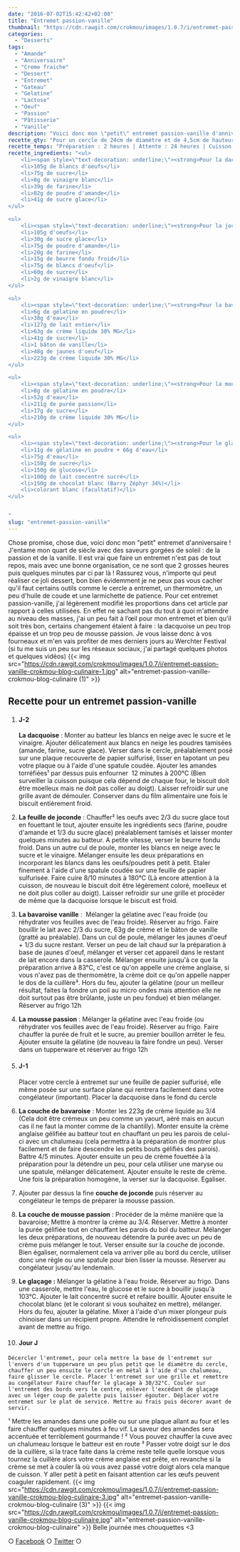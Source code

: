 ```yaml
---
date: "2016-07-02T15:42:42+02:00"
title: "Entremet passion-vanille"
thumbnail: "https://cdn.rawgit.com/crokmou/images/1.0.7/i/entremet-passion-vanille-crokmou-blog-culinaire-2.jpg"
categories:
  - "Desserts"
tags:
  - "Amande"
  - "Anniversaire"
  - "Creme fraiche"
  - "Dessert"
  - "Entremet"
  - "Gateau"
  - "Gelatine"
  - "Lactose"
  - "Oeuf"
  - "Passion"
  - "Pâtisserie"
  - "Vanille"
description: "Voici donc mon \"petit\" entremet passion-vanille d'anniversaire ! J'entame mon quart de siècle avec des saveurs gorgées de soleil..."
recette_qty: "Pour un cercle de 24cm de diamètre et de 4,5cm de hauteur"
recette_temps: "Préparation : 2 heures | Attente : 24 heures | Cuisson : 40 minutes"
recette_ingredients: "<ul>
 	<li><span style=\"text-decoration: underline;\"><strong>Pour la dacquoise : </strong></span></li>
 	<li>105g de blancs d'oeufs</li>
 	<li>75g de sucre</li>
 	<li>8g de vinaigre blanc</li>
 	<li>39g de farine</li>
 	<li>82g de poudre d'amande</li>
 	<li>41g de sucre glace</li>
</ul>

<ul>
 	<li><span style=\"text-decoration: underline;\"><strong>Pour la joconde :</strong></span></li>
 	<li>105g d'oeufs</li>
 	<li>30g de sucre glace</li>
 	<li>75g de poudre d'amande</li>
 	<li>20g de farine</li>
 	<li>15g de beurre fondu froid</li>
 	<li>75g de blancs d'oeuf</li>
 	<li>60g de sucre</li>
 	<li>2g de vinaigre blanc</li>
</ul>

<ul>
 	<li><span style=\"text-decoration: underline;\"><strong>Pour la bavaroise vanille :</strong></span></li>
 	<li>6g de gélatine en poudre</li>
 	<li>38g d'eau</li>
 	<li>127g de lait entier</li>
 	<li>63g de crème liquide 30% MG</li>
 	<li>41g de sucre</li>
 	<li>1 bâton de vanille</li>
 	<li>48g de jaunes d'oeuf</li>
 	<li>223g de crème liquide 30% MG</li>
</ul>

<ul>
 	<li><span style=\"text-decoration: underline;\"><strong>Pour la mousse passion :</strong></span></li>
 	<li>8g de gélatine en poudre</li>
 	<li>52g d'eau</li>
 	<li>211g de purée passion</li>
 	<li>17g de sucre</li>
 	<li>210g de crème liquide 30% MG</li>
</ul>

<ul>
 	<li><span style=\"text-decoration: underline;\"><strong>Pour le glaçage :</strong></span></li>
 	<li>11g de gélatine en poudre + 66g d'eau</li>
 	<li>75g d'eau</li>
 	<li>150g de sucre</li>
 	<li>150g de glucose</li>
 	<li>100g de lait concentré sucré</li>
 	<li>150g de chocolat blanc (Barry Zéphyr 34%)</li>
 	<li>colorant blanc (facultatif)</li>
</ul>


"
slug: "entremet-passion-vanille"
---
```


Chose promise, chose due, voici donc mon "petit" entremet d'anniversaire ! J'entame mon quart de siècle avec des saveurs gorgées de soleil : de la passion et de la vanille. Il est vrai que faire un entremet n'est pas de tout repos, mais avec une bonne organisation, ce ne sont que 2 grosses heures puis quelques minutes par ci par là ! Rassurez vous, n'importe qui peut réaliser ce joli dessert, bon bien évidemment je ne peux pas vous cacher qu'il faut certains outils comme le cercle a entremet, un thermomètre, un peu d'huile de coude et une larmichette de patience. Pour cet entremet passion-vanille, j'ai légèrement modifié les proportions dans cet article par rapport à celles utilisées. En effet ne sachant pas du tout à quoi m'attendre au niveau des masses, j'ai un peu fait à l’œil pour mon entremet et bien qu'il soit très bon, certains changement étaient à faire : la dacquoise un peu trop épaisse et un trop peu de mousse passion. Je vous laisse donc à vos fourneaux et m'en vais profiter de mes derniers jours au Werchter Festival (si tu me suis un peu sur les réseaux sociaux, j'ai partagé quelques photos et quelques vidéos) {{< img src="https://cdn.rawgit.com/crokmou/images/1.0.7/i/entremet-passion-vanille-crokmou-blog-culinaire-1.jpg" alt="entremet-passion-vanille-crokmou-blog-culinaire (1)" >}}

## **Recette pour un entremet passion-vanille**

1.  #### J-2

    **La dacquoise** : Monter au batteur les blancs en neige avec le sucre et le vinaigre. Ajouter délicatement aux blancs en neige les poudres tamisées (amande, farine, sucre glace). Verser dans le cercle, préalablement posé sur une plaque recouverte de papier sulfurisé, lisser en tapotant un peu votre plaque ou à l'aide d'une spatule coudée. Ajouter les amandes torréfiées¹ par dessus puis enfourner  12 minutes à 200°C (Bien surveiller la cuisson puisque cela dépend de chaque four, le biscuit doit être moelleux mais ne doit pas coller au doigt). Laisser refroidir sur une grille avant de démouler. Conserver dans du film alimentaire une fois le biscuit entièrement froid.
2.  **La feuille de joconde** : Chauffer² les oeufs avec 2/3 du sucre glace tout en fouettant le tout, ajouter ensuite les ingrédients secs (farine, poudre d'amande et 1/3 du sucre glace) préalablement tamisés et laisser monter quelques minutes au batteur. A petite vitesse, verser le beurre fondu froid. Dans un autre cul de poule, monter les blancs en neige avec le sucre et le vinaigre. Mélanger ensuite les deux préparations en incorporant les blancs dans les oeufs/poudres petit à petit. Etaler finement à l'aide d'une spatule coudée sur une feuille de papier sulfurisée. Faire cuire 8/10 minutes à 180°C (Là encore attention à la cuisson, de nouveau le biscuit doit être légèrement coloré, moelleux et ne doit plus coller au doigt). Laisser refroidir sur une grille et procéder de même que la dacquoise lorsque le biscuit est froid.
3.  **La bavaroise vanille** :  Mélanger la gélatine avec l'eau froide (ou réhydrater vos feuilles avec de l'eau froide). Réserver au frigo. Faire bouillir le lait avec 2/3 du sucre, 63g de crème et le bâton de vanille (gratté au préalable). Dans un cul de poule, mélanger les jaunes d'oeuf + 1/3 du sucre restant. Verser un peu de lait chaud sur la préparation à base de jaunes d'oeuf, mélanger et verser cet appareil dans le restant de lait encore dans la casserole. Mélanger ensuite jusqu'à ce que la préparation arrive à 83°C, c'est ce qu'on appelle une crème anglaise, si vous n'avez pas de thermomètre, la crème doit ce qu'on appelle napper le dos de la cuillère³. Hors du feu, ajouter la gélatine (pour un meilleur résultat, faites la fondre un poil au micro ondes mais attention elle ne doit surtout pas être brûlante, juste un peu fondue) et bien mélanger. Réserver au frigo 12h
4.  **La mousse passion** : Mélanger la gélatine avec l'eau froide (ou réhydrater vos feuilles avec de l'eau froide). Réserver au frigo. Faire chauffer la purée de fruit et le sucre, au premier bouillon arrêter le feu. Ajouter ensuite la gélatine (de nouveau la faire fondre un peu). Verser dans un tupperware et réserver au frigo 12h
5.  #### J-1

    Placer votre cercle à entremet sur une feuille de papier sulfurisé, elle même posée sur une surface plane qui rentrera facilement dans votre congélateur (important). Placer la dacquoise dans le fond du cercle
6.  **La couche de bavaroise** : Monter les 223g de crème liquide au 3/4 (Cela doit être crémeux un peu comme un yaourt, aéré mais en aucun cas il ne faut la monter comme de la chantilly). Monter ensuite la crème anglaise gélifiée au batteur tout en chauffant un peu les parois de celui-ci avec un chalumeau (cela permettra à la préparation de montrer plus facilement et de faire descendre les petits bouts gélifiés des parois). Battre 4/5 minutes. Ajouter ensuite un peu de crème fouettée à la préparation pour la détendre un peu, pour cela utiliser une maryse ou une spatule, mélanger délicatement. Ajouter ensuite le reste de crème. Une fois la préparation homogène, la verser sur la dacquoise. Egaliser.
7.  Ajouter par dessus la fine **couche de joconde** puis réserver au congélateur le temps de préparer la mousse passion.
8.  **La couche de mousse passion** : Procéder de la même manière que la bavaroise; Mettre à montrer la crème au 3/4\. Réserver. Mettre à monter la purée gélifiée tout en chauffant les parois du bol du batteur. Mélanger les deux préparations, de nouveau détendre la purée avec un peu de crème puis mélanger le tout. Verser ensuite sur la couche de joconde. Bien égaliser, normalement cela va arriver pile au bord du cercle, utiliser donc une règle ou une spatule pour bien lisser la mousse. Réserver au congélateur jusqu'au lendemain.
9.  **Le glaçage :** Mélanger la gélatine à l'eau froide. Réserver au frigo. Dans une casserole, mettre l'eau, le glucose et le sucre à bouillir jusqu'à 103°C. Ajouter le lait concentré sucré et refaire bouillir. Ajouter ensuite le chocolat blanc (et le colorant si vous souhaitez en mettre), mélanger. Hors du feu, ajouter la gélatine. Mixer à l'aide d'un mixer plongeur puis chinoiser dans un récipient propre. Attendre le refroidissement complet avant de mettre au frigo.
10.  #### Jour J

    Décercler l'entremet, pour cela mettre la base de l'entremet sur l'envers d'un tupperware un peu plus petit que le diamètre du cercle, chauffer un peu ensuite le cercle en métal à l'aide d'un chalumeau, faire glisser le cercle. Placer l'entremet sur une grille et remettre au congélateur Faire chauffer le glacage à 30/32°C. Couler sur l'entremet des bords vers le centre, enlever l'excédant de glaçage avec un léger coup de palette puis laisser égouter. Déplacer votre entremet sur le plat de service. Mettre au frais puis décorer avant de servir.

¹ Mettre les amandes dans une poêle ou sur une plaque allant au four et les faire chauffer quelques minutes à feu vif. La saveur des amandes sera accentuée et terriblement gourmande ! ² Vous pouvez chauffer la cuve avec un chalumeau lorsque le batteur est en route ³ Passer votre doigt sur le dos de la cuillère, si la trace faite dans la crème reste telle quelle lorsque vous tournez la cuillère alors votre crème anglaise est prête, en revanche si la crème se met à couler là où vous avez passé votre doigt alors cela manque de cuisson. Y aller petit à petit en faisant attention car les œufs peuvent coaguler rapidement. {{< img src="https://cdn.rawgit.com/crokmou/images/1.0.7/i/entremet-passion-vanille-crokmou-blog-culinaire-3.jpg" alt="entremet-passion-vanille-crokmou-blog-culinaire (3)" >}} {{< img src="https://cdn.rawgit.com/crokmou/images/1.0.7/i/entremet-passion-vanille-crokmou-blog-culinaire.jpg" alt="entremet-passion-vanille-crokmou-blog-culinaire" >}} Belle journée mes chouquettes <3

○ [Facebook](https://www.facebook.com/crokmou.blog) ○ [Twitter](https://twitter.com/Crokmou) ○